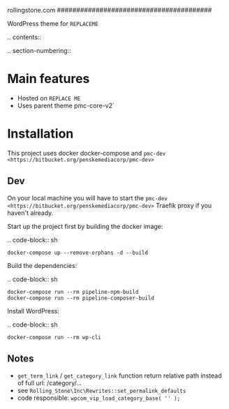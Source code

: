 
rollingstone.com
########################################

WordPress theme for `REPLACEME`

.. contents::

.. section-numbering::

Main features
=============

* Hosted on `REPLACE ME`
* Uses parent theme pmc-core-v2`

Installation
============
This project uses docker docker-compose and `pmc-dev <https://bitbucket.org/penskemediacorp/pmc-dev>`

Dev
-----
On your local machine you will have to start the `pmc-dev <https://bitbucket.org/penskemediacorp/pmc-dev>` Traefik proxy if you haven't already.

Start up the project first by building the docker image:

.. code-block:: sh

    docker-compose up --remove-orphans -d --build

Build the dependencies:

.. code-block:: sh

    docker-compose run --rm pipeline-npm-build
    docker-compose run --rm pipeline-composer-build

Install WordPress:

.. code-block:: sh

    docker-compose run --rm wp-cli

Notes
-----
- `get_term_link` / `get_category_link` function return relative path instead of full url: /category/...
 - see `Rolling_Stone\Inc\Rewrites::set_permalink_defaults`
 - code responsible: `wpcom_vip_load_category_base( '' );`
